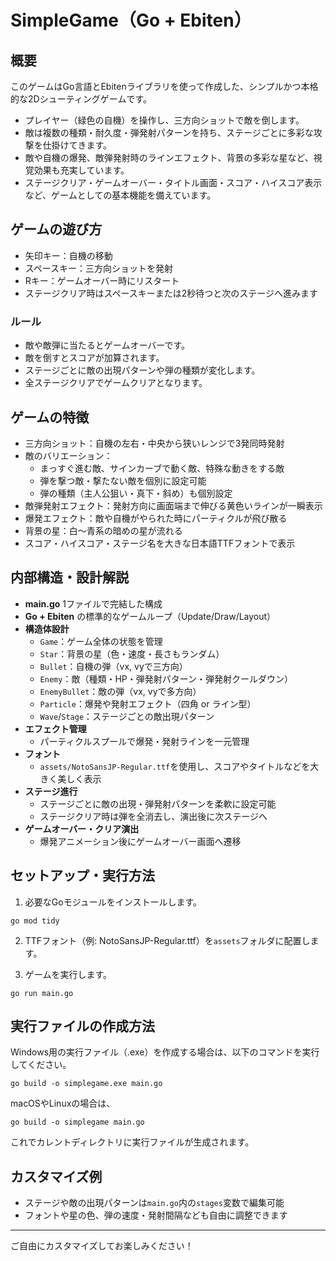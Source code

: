 # SimpleGame（Go + Ebiten）

## 概要
このゲームはGo言語とEbitenライブラリを使って作成した、シンプルかつ本格的な2Dシューティングゲームです。

- プレイヤー（緑色の自機）を操作し、三方向ショットで敵を倒します。
- 敵は複数の種類・耐久度・弾発射パターンを持ち、ステージごとに多彩な攻撃を仕掛けてきます。
- 敵や自機の爆発、敵弾発射時のラインエフェクト、背景の多彩な星など、視覚効果も充実しています。
- ステージクリア・ゲームオーバー・タイトル画面・スコア・ハイスコア表示など、ゲームとしての基本機能を備えています。

## ゲームの遊び方
- 矢印キー：自機の移動
- スペースキー：三方向ショットを発射
- Rキー：ゲームオーバー時にリスタート
- ステージクリア時はスペースキーまたは2秒待つと次のステージへ進みます

### ルール
- 敵や敵弾に当たるとゲームオーバーです。
- 敵を倒すとスコアが加算されます。
- ステージごとに敵の出現パターンや弾の種類が変化します。
- 全ステージクリアでゲームクリアとなります。

## ゲームの特徴
- 三方向ショット：自機の左右・中央から狭いレンジで3発同時発射
- 敵のバリエーション：
  - まっすぐ進む敵、サインカーブで動く敵、特殊な動きをする敵
  - 弾を撃つ敵・撃たない敵を個別に設定可能
  - 弾の種類（主人公狙い・真下・斜め）も個別設定
- 敵弾発射エフェクト：発射方向に画面端まで伸びる黄色いラインが一瞬表示
- 爆発エフェクト：敵や自機がやられた時にパーティクルが飛び散る
- 背景の星：白～青系の暗めの星が流れる
- スコア・ハイスコア・ステージ名を大きな日本語TTFフォントで表示

## 内部構造・設計解説
- **main.go** 1ファイルで完結した構成
- **Go + Ebiten** の標準的なゲームループ（Update/Draw/Layout）
- **構造体設計**
  - `Game`：ゲーム全体の状態を管理
  - `Star`：背景の星（色・速度・長さもランダム）
  - `Bullet`：自機の弾（vx, vyで三方向）
  - `Enemy`：敵（種類・HP・弾発射パターン・弾発射クールダウン）
  - `EnemyBullet`：敵の弾（vx, vyで多方向）
  - `Particle`：爆発や発射エフェクト（四角 or ライン型）
  - `Wave`/`Stage`：ステージごとの敵出現パターン
- **エフェクト管理**
  - パーティクルスプールで爆発・発射ラインを一元管理
- **フォント**
  - `assets/NotoSansJP-Regular.ttf`を使用し、スコアやタイトルなどを大きく美しく表示
- **ステージ進行**
  - ステージごとに敵の出現・弾発射パターンを柔軟に設定可能
  - ステージクリア時は弾を全消去し、演出後に次ステージへ
- **ゲームオーバー・クリア演出**
  - 爆発アニメーション後にゲームオーバー画面へ遷移

## セットアップ・実行方法
1. 必要なGoモジュールをインストールします。

```
go mod tidy
```

2. TTFフォント（例: NotoSansJP-Regular.ttf）を`assets`フォルダに配置します。

3. ゲームを実行します。

```
go run main.go
```

## 実行ファイルの作成方法

Windows用の実行ファイル（.exe）を作成する場合は、以下のコマンドを実行してください。

```
go build -o simplegame.exe main.go
```

macOSやLinuxの場合は、

```
go build -o simplegame main.go
```

これでカレントディレクトリに実行ファイルが生成されます。

## カスタマイズ例
- ステージや敵の出現パターンは`main.go`内の`stages`変数で編集可能
- フォントや星の色、弾の速度・発射間隔なども自由に調整できます

---
ご自由にカスタマイズしてお楽しみください！ 
